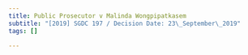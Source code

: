 ```yaml
---
title: Public Prosecutor v Malinda Wongpipatkasem
subtitle: "[2019] SGDC 197 / Decision Date: 23\_September\_2019"
tags: []

---
```

